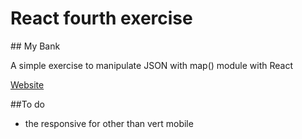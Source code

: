 # React fourth exercise

## My Bank

A simple exercise to manipulate JSON with map() module with React

[Website](https://react-my-bank-exercise.netlify.app/)

##To do

- the responsive for other than vert mobile
